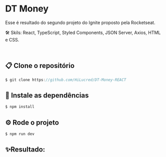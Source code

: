 # DT Money

Esse é resultado do segundo projeto do Ignite proposto pela Rocketseat.

🛠️ Skils: React, TypeScript, Styled Components, JSON Server, Axios, HTML e CSS.

<br>

## 📋 Clone o repositório
~~~TypeScript
$ git clone https://github.com/HiLucred/DT-Money-REACT
~~~


## 🔧 Instale as dependências
~~~TypeScript
$ npm install
~~~
 

## ⚙️ Rode o projeto
~~~TypeScript
$ npm run dev
 ~~~

## ✨Resultado:

